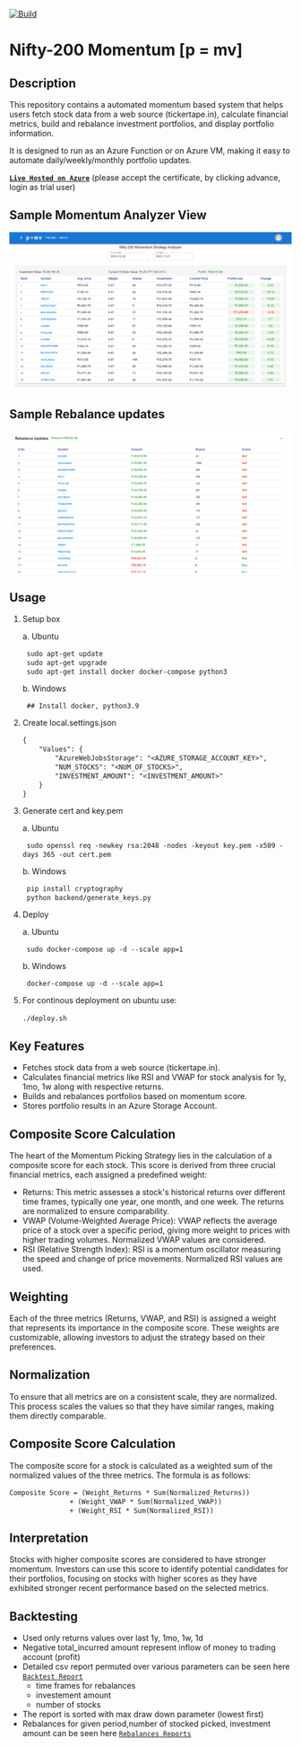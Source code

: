 [![Build](https://github.com/P0W/stock-strategies/actions/workflows/node.js.yml/badge.svg?branch=main)](https://github.com/P0W/stock-strategies/actions/workflows/node.js.yml)

# Nifty-200 Momentum  [p = mv] 

Description
-------------
This repository contains a automated momentum based system that helps users fetch stock data from a web source (tickertape.in), 
calculate financial metrics, build and rebalance investment portfolios, and display portfolio information. 

It is designed to run as an Azure Function or on Azure VM, making it easy to automate daily/weekly/monthly portfolio updates.

[**`Live Hosted on Azure`**](https://172.174.157.91) (please accept the certificate, by clicking advance, login as trial user)

Sample Momentum Analyzer View
-----------------------------

![**Sample Momentum Analyzer View**](resources/stock-strategies.png)

Sample Rebalance updates
------------------------

![**Sample Rebalance updates**](resources/stock-strategies_2.png)

Usage
-----

1. Setup box
    
    a. Ubuntu
   
        sudo apt-get update
        sudo apt-get upgrade
        sudo apt-get install docker docker-compose python3
   
    b. Windows
   
        ## Install docker, python3.9

2. Create local.settings.json
    ```
    {
        "Values": {
            "AzureWebJobsStorage": "<AZURE_STORAGE_ACCOUNT_KEY>",
            "NUM_STOCKS": "<NUM_OF_STOCKS>",
            "INVESTMENT_AMOUNT": "<INVESTMENT_AMOUNT>"
        }
    }
    ```
    
3. Generate cert and key.pem
   
    a. Ubuntu
   
        sudo openssl req -newkey rsa:2048 -nodes -keyout key.pem -x509 -days 365 -out cert.pem
    b. Windows
   
        pip install cryptography
        python backend/generate_keys.py
5. Deploy
   
    a. Ubuntu

        sudo docker-compose up -d --scale app=1
   b. Windows

        docker-compose up -d --scale app=1 

6. For continous deployment on ubuntu use:

   ```./deploy.sh```


Key Features
-------------
* Fetches stock data from a web source (tickertape.in).
* Calculates financial metrics like RSI and VWAP for stock analysis for 1y, 1mo, 1w along with respective returns.
* Builds and rebalances portfolios based on momentum score.
* Stores portfolio results in an Azure Storage Account.

Composite Score Calculation
----------------------------
The heart of the Momentum Picking Strategy lies in the calculation of a composite score for each stock. This score is derived from three crucial financial metrics, each assigned a predefined weight:

* Returns: This metric assesses a stock's historical returns over different time frames, typically one year, one month, and one week. The returns are normalized to ensure comparability.
* VWAP (Volume-Weighted Average Price): VWAP reflects the average price of a stock over a specific period, giving more weight to prices with higher trading volumes. Normalized VWAP values are considered.
* RSI (Relative Strength Index): RSI is a momentum oscillator measuring the speed and change of price movements. Normalized RSI values are used.

Weighting
---------
Each of the three metrics (Returns, VWAP, and RSI) is assigned a weight that represents its importance in the composite score. These weights are customizable, allowing investors to adjust the strategy based on their preferences.

Normalization
--------------
To ensure that all metrics are on a consistent scale, they are normalized. This process scales the values so that they have similar ranges, making them directly comparable.

Composite Score Calculation
----------------------------
The composite score for a stock is calculated as a weighted sum of the normalized values of the three metrics. The formula is as follows:
```
Composite Score = (Weight_Returns * Sum(Normalized_Returns))
               + (Weight_VWAP * Sum(Normalized_VWAP))
               + (Weight_RSI * Sum(Normalized_RSI))
```

Interpretation
--------------
Stocks with higher composite scores are considered to have stronger momentum. Investors can use this score to identify potential candidates for their portfolios, focusing on stocks with higher scores as they have exhibited stronger recent performance based on the selected metrics.

Backtesting
------------
* Used only returns values over last 1y, 1mo, 1w, 1d
* Negative total_incurred amount represent inflow of money to trading account (profit)
* Detailed csv report permuted over various parameters can be seen here [``Backtest Report``](https://github.com/P0W/stock-strategies/blob/main/backtest/output.csv)
  - time frames for rebalances
  - investement amount
  - number of stocks
* The report is sorted with max draw down parameter (lowest first)
* Rebalances for given period,number of stocked picked, investment amount can be seen here [``Rebalances Reports``](https://github.com/P0W/stock-strategies/blob/main/backtest/temp)

